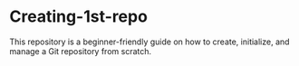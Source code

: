 # Creating-1st-repo
This repository is a beginner-friendly guide on how to create, initialize, and manage a Git repository from scratch.
